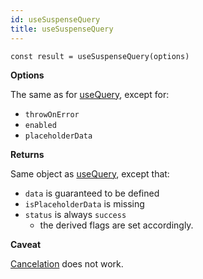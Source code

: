 ```yaml
---
id: useSuspenseQuery
title: useSuspenseQuery
---
```


```tsx
const result = useSuspenseQuery(options)
```

**Options**

The same as for [useQuery](./useQuery.md), except for:

- `throwOnError`
- `enabled`
- `placeholderData`

**Returns**

Same object as [useQuery](./useQuery), except that:

- `data` is guaranteed to be defined
- `isPlaceholderData` is missing
- `status` is always `success`
  - the derived flags are set accordingly.

**Caveat**

[Cancelation](../guides/query-cancellation.md) does not work.
